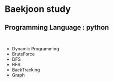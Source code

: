 # Baekjoon study 

## Programming Language : python
<br>

<ul>
  <li> Dynamic Programming </li>
  <li> BruteForce  </li>
  <li> DFS </li>
  <li> BFS </li>
  <li> BackTracking </li>
  <li> Graph </li>
</ul>
